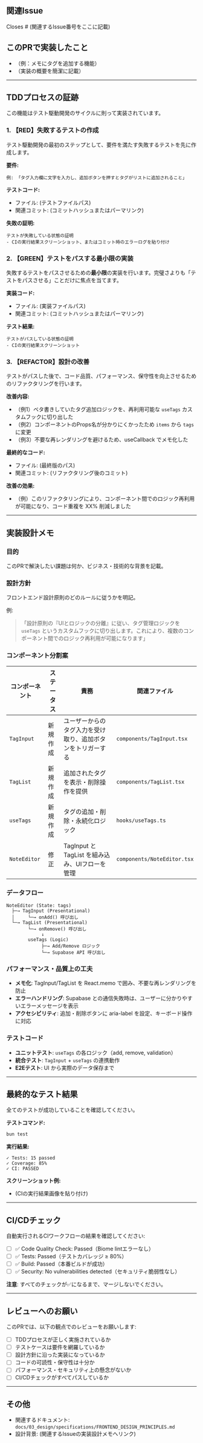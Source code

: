 ## 関連Issue
Closes # (関連するIssue番号をここに記載)

## このPRで実装したこと
- （例：メモにタグを追加する機能）
- （実装の概要を簡潔に記載）

---

## TDDプロセスの証跡

この機能はテスト駆動開発のサイクルに則って実装されています。

### 1. 【RED】失敗するテストの作成

テスト駆動開発の最初のステップとして、要件を満たす失敗するテストを先に作成します。

**要件:**
```
例: 「タグ入力欄に文字を入力し、追加ボタンを押すとタグがリストに追加されること」
```

**テストコード:**
- ファイル: (テストファイルパス)
- 関連コミット: (コミットハッシュまたはパーマリンク)

**失敗の証明:**
```
テストが失敗している状態の証明
- CIの実行結果スクリーンショット、またはコミット時のエラーログを貼り付け
```

### 2. 【GREEN】テストをパスする最小限の実装

失敗するテストをパスさせるための**最小限**の実装を行います。完璧さよりも「テストをパスさせる」ことだけに焦点を当てます。

**実装コード:**
- ファイル: (実装ファイルパス)
- 関連コミット: (コミットハッシュまたはパーマリンク)

**テスト結果:**
```
テストがパスしている状態の証明
- CIの実行結果スクリーンショット
```

### 3. 【REFACTOR】設計の改善

テストがパスした後で、コード品質、パフォーマンス、保守性を向上させるためのリファクタリングを行います。

**改善内容:**
- （例1）ベタ書きしていたタグ追加ロジックを、再利用可能な `useTags` カスタムフックに切り出した
- （例2）コンポーネントのProps名が分かりにくかったため `items` から `tags` に変更
- （例3）不要な再レンダリングを避けるため、useCallback でメモ化した

**最終的なコード:**
- ファイル: (最終版のパス)
- 関連コミット: (リファクタリング後のコミット)

**改善の効果:**
- （例）このリファクタリングにより、コンポーネント間でのロジック再利用が可能になり、コード重複を XX% 削減しました

---

## 実装設計メモ

### 目的
このPRで解決したい課題は何か、ビジネス・技術的な背景を記載。

### 設計方針
フロントエンド設計原則のどのルールに従うかを明記。

例:
> 「設計原則の『UIとロジックの分離』に従い、タグ管理ロジックを `useTags` というカスタムフックに切り出します。これにより、複数のコンポーネント間でのロジック再利用が可能になります」

### コンポーネント分割案

| コンポーネント | ステータス | 責務 | 関連ファイル |
|-------------|---------|------|----------|
| `TagInput` | 新規作成 | ユーザーからのタグ入力を受け取り、追加ボタンをトリガーする | `components/TagInput.tsx` |
| `TagList` | 新規作成 | 追加されたタグを表示・削除操作を提供 | `components/TagList.tsx` |
| `useTags` | 新規作成 | タグの追加・削除・永続化ロジック | `hooks/useTags.ts` |
| `NoteEditor` | 修正 | TagInput と TagList を組み込み、UIフローを管理 | `components/NoteEditor.tsx` |

### データフロー

```
NoteEditor (State: tags)
  ├─→ TagInput (Presentational)
  │     └─→ onAdd() 呼び出し
  └─→ TagList (Presentational)
        └─→ onRemove() 呼び出し
             ↓
        useTags (Logic)
             ├─→ Add/Remove ロジック
             └─→ Supabase API 呼び出し
```

### パフォーマンス・品質上の工夫

- **メモ化**: TagInput/TagList を React.memo で囲み、不要な再レンダリングを防止
- **エラーハンドリング**: Supabase との通信失敗時は、ユーザーに分かりやすいエラーメッセージを表示
- **アクセシビリティ**: 追加・削除ボタンに aria-label を設定、キーボード操作に対応

### テストコード

- **ユニットテスト**: `useTags` の各ロジック（add, remove, validation）
- **統合テスト**: `TagInput` + `useTags` の連携動作
- **E2Eテスト**: UI から実際のデータ保存まで

---

## 最終的なテスト結果

全てのテストが成功していることを確認してください。

**テストコマンド:**
```bash
bun test
```

**実行結果:**
```
✓ Tests: 15 passed
✓ Coverage: 85%
✓ CI: PASSED
```

**スクリーンショット例:**
- (CIの実行結果画像を貼り付け)

---

## CI/CDチェック

自動実行されるCIワークフローの結果を確認してください:

- [ ] ✅ Code Quality Check: Passed（Biome lintエラーなし）
- [ ] ✅ Tests: Passed（テストカバレッジ ≥ 80%）
- [ ] ✅ Build: Passed（本番ビルドが成功）
- [ ] ✅ Security: No vulnerabilities detected（セキュリティ脆弱性なし）

**注意**: すべてのチェックが✅になるまで、マージしないでください。

---

## レビューへのお願い

このPRでは、以下の観点でのレビューをお願いします:

- [ ] TDDプロセスが正しく実施されているか
- [ ] テストケースは要件を網羅しているか
- [ ] 設計方針に沿った実装になっているか
- [ ] コードの可読性・保守性は十分か
- [ ] パフォーマンス・セキュリティ上の懸念がないか
- [ ] CI/CDチェックがすべてパスしているか

---

## その他

- 関連するドキュメント: `docs/03_design/specifications/FRONTEND_DESIGN_PRINCIPLES.md`
- 設計背景: (関連するIssueの実装設計メモへリンク)

